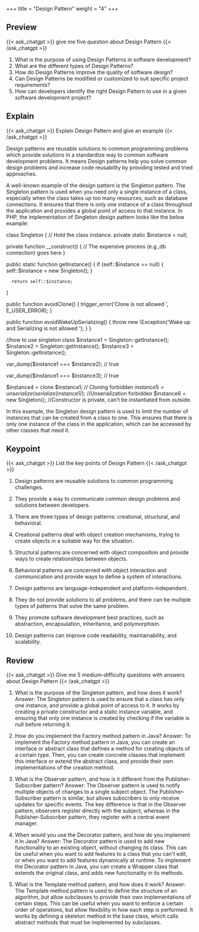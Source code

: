 +++
title = "Design Pattern"
weight = "4"
+++
## Preview
{{< ask_chatgpt >}}
give me five question about Design Pattern
{{< /ask_chatgpt >}}



1. What is the purpose of using Design Patterns in software development?
2. What are the different types of Design Patterns?
3. How do Design Patterns improve the quality of software design?
4. Can Design Patterns be modified or customized to suit specific project requirements?
5. How can developers identify the right Design Pattern to use in a given software development project?   

## Explain
{{< ask_chatgpt >}}
Explain Design Pattern and give an example
{{< /ask_chatgpt >}}



Design patterns are reusable solutions to common programming problems which provide solutions in a standardize way to common software development problems. It means Design patterns help you solve common design problems and increase code reusability by providing tested and tried approaches.

A well-known example of the design pattern is the Singleton pattern. The Singleton pattern is used when you need only a single instance of a class, especially when the class takes up too many resources, such as database connections. It ensures that there is only one instance of a class throughout the application and provides a global point of access to that instance. In PHP, the implementation of Singleton design pattern looks like the below example:

class Singleton
{
   // Hold the class instance.
   private static $instance = null;

   private function __construct()
   {
      // The expensive process (e.g.,db connection) goes here
   }

   public static function getInstance()
   {
      if (self::$instance == null)
      {
         self::$instance = new Singleton();
      }

      return self::$instance;
   }

   public function avoidClone()
   {
        trigger_error('Clone is not allowed ', E_USER_ERROR);
   }

   public function avoidWakeUpSerializing()
   {
        throw new \Exception('Wake up and Serializing is not allowed ');
   }
}

//how to use singleton class
$instance1 = Singleton::getInstance();
$instance2 = Singleton::getInstance();
$instance3 = Singleton::getInstance();

var_dump($instance1 === $instance2); // true

var_dump($instance1 === $instance3); // true

$instance4 = clone $instance1; // Cloning forbidden
$instance5 = unserialize(serialize($instance1)); //Unserialization forbidden
$instance6 = new Singleton(); //Constructor is private, can't be instantiated from outside.


In this example, the Singleton design pattern is used to limit the number of instances that can be created from a class to one. This ensures that there is only one instance of the class in the application, which can be accessed by other classes that need it.   

## Keypoint
{{< ask_chatgpt >}}
List the key points of Design Pattern
{{< /ask_chatgpt >}}



1. Design patterns are reusable solutions to common programming challenges.

2. They provide a way to communicate common design problems and solutions between developers.

3. There are three types of design patterns: creational, structural, and behavioral.

4. Creational patterns deal with object creation mechanisms, trying to create objects in a suitable way for the situation.

5. Structural patterns are concerned with object composition and provide ways to create relationships between objects.

6. Behavioral patterns are concerned with object interaction and communication and provide ways to define a system of interactions.

7. Design patterns are language-independent and platform-independent.

8. They do not provide solutions to all problems, and there can be multiple types of patterns that solve the same problem.

9. They promote software development best practices, such as abstraction, encapsulation, inheritance, and polymorphism.

10. Design patterns can improve code readability, maintainability, and scalability.   

## Review
{{< ask_chatgpt >}}
Give me 5 medium-difficulty questions with answers about Design Pattern
{{< /ask_chatgpt >}}



1. What is the purpose of the Singleton pattern, and how does it work?
Answer: The Singleton pattern is used to ensure that a class has only one instance, and provide a global point of access to it. It works by creating a private constructor and a static instance variable, and ensuring that only one instance is created by checking if the variable is null before returning it.

2. How do you implement the Factory method pattern in Java?
Answer: To implement the Factory method pattern in Java, you can create an interface or abstract class that defines a method for creating objects of a certain type. Then, you can create concrete classes that implement this interface or extend the abstract class, and provide their own implementations of the creation method.

3. What is the Observer pattern, and how is it different from the Publisher-Subscriber pattern?
Answer: The Observer pattern is used to notify multiple objects of changes to a single subject object. The Publisher-Subscriber pattern is similar, but allows subscribers to only receive updates for specific events. The key difference is that in the Observer pattern, observers register directly with the subject, whereas in the Publisher-Subscriber pattern, they register with a central event manager.

4. When would you use the Decorator pattern, and how do you implement it in Java?
Answer: The Decorator pattern is used to add new functionality to an existing object, without changing its class. This can be useful when you want to add features to a class that you can't edit, or when you want to add features dynamically at runtime. To implement the Decorator pattern in Java, you can create a Wrapper class that extends the original class, and adds new functionality in its methods.

5. What is the Template method pattern, and how does it work?
Answer: The Template method pattern is used to define the structure of an algorithm, but allow subclasses to provide their own implementations of certain steps. This can be useful when you want to enforce a certain order of operations, but allow flexibility in how each step is performed. It works by defining a skeleton method in the base class, which calls abstract methods that must be implemented by subclasses.   

